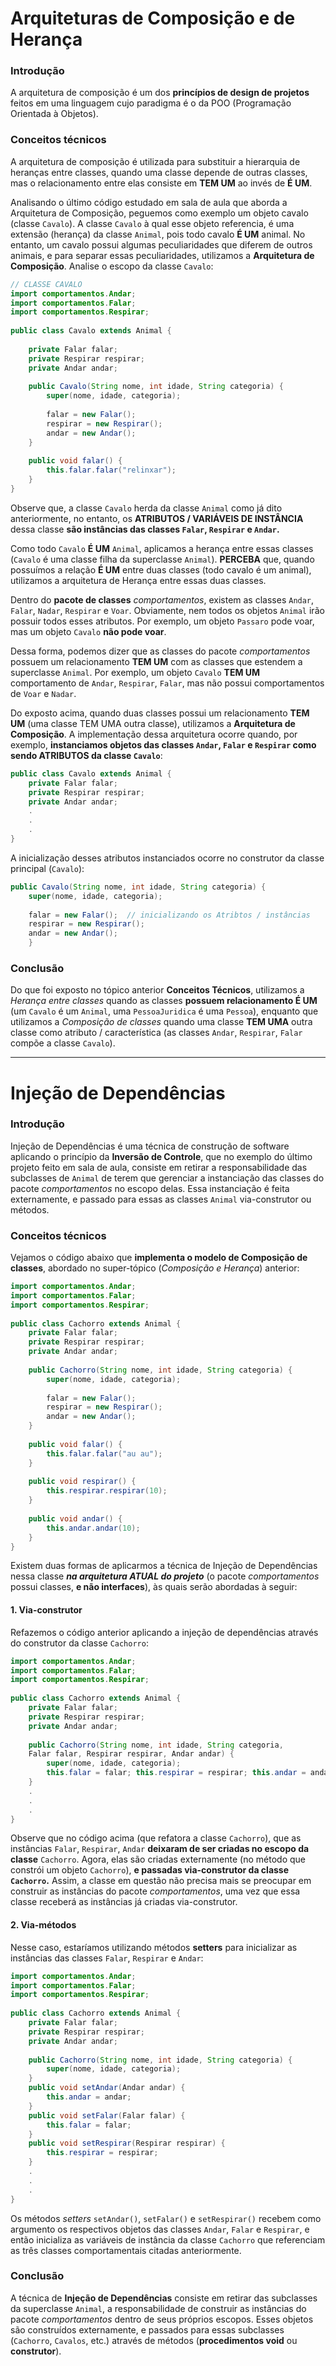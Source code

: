 
# Arquiteturas de Composição e de Herança

### Introdução
A arquitetura de composição é um dos **princípios de design de projetos** feitos em uma linguagem cujo  paradigma é o da POO (Programação Orientada à Objetos).

### Conceitos técnicos
A arquitetura de composição é utilizada para substituir a hierarquia de heranças entre classes, quando uma classe depende de outras classes, mas o relacionamento entre elas consiste em **TEM UM** ao invés de **É UM**.

Analisando o último código estudado em sala de aula que aborda a Arquitetura de Composição, peguemos como exemplo um objeto cavalo (classe `Cavalo`). A classe `Cavalo` à qual esse objeto referencia, é uma extensão (herança) da classe `Animal`, pois todo cavalo **É UM** animal. No entanto, um cavalo possui algumas peculiaridades que diferem de outros animais, e para separar essas peculiaridades, utilizamos a **Arquitetura de Composição**. Analise o escopo da classe `Cavalo`:

```java
// CLASSE CAVALO
import comportamentos.Andar;  
import comportamentos.Falar;  
import comportamentos.Respirar;  
  
public class Cavalo extends Animal {  
  
    private Falar falar;  
    private Respirar respirar;  
    private Andar andar;  
  
    public Cavalo(String nome, int idade, String categoria) {  
        super(nome, idade, categoria);  
  
        falar = new Falar();  
        respirar = new Respirar();  
        andar = new Andar();  
    }  
  
    public void falar() {  
        this.falar.falar("relinxar");  
    }  
}
```

Observe que, a classe `Cavalo` herda da classe `Animal` como já dito anteriormente, no entanto, os **ATRIBUTOS / VARIÁVEIS DE INSTÂNCIA** dessa classe **são instâncias das classes `Falar`, `Respirar` e `Andar`.** 

Como todo `Cavalo` **É UM** `Animal`, aplicamos a herança entre essas classes (`Cavalo` é uma classe filha da superclasse `Animal`). **PERCEBA** que, quando possuímos a relação **É UM** entre duas classes (todo cavalo é um animal), utilizamos a arquitetura de Herança entre essas duas classes.

Dentro do **pacote de classes** *comportamentos*, existem as classes `Andar`, `Falar`, `Nadar`, `Respirar` e `Voar`. Obviamente, nem todos os objetos `Animal` irão possuir todos esses atributos. Por exemplo, um objeto `Passaro` pode voar, mas um objeto `Cavalo` **não pode voar**.

Dessa forma, podemos dizer que as classes do pacote *comportamentos* possuem um relacionamento **TEM UM** com as classes que estendem a superclasse `Animal`. Por exemplo, um objeto `Cavalo` **TEM UM** comportamento de `Andar`, `Respirar`, `Falar`, mas não possui comportamentos de `Voar` e  `Nadar`. 

Do exposto acima, quando duas classes possui um relacionamento **TEM UM** (uma classe TEM UMA outra classe), utilizamos a **Arquitetura de Composição**. A implementação dessa arquitetura ocorre quando, por exemplo, **instanciamos objetos das classes `Andar`, `Falar` e `Respirar` como sendo ATRIBUTOS da classe `Cavalo`**:
```java
public class Cavalo extends Animal {  
    private Falar falar;  
    private Respirar respirar;  
    private Andar andar;
    .
    .
    .
}      
```
A inicialização desses atributos instanciados ocorre no construtor da classe principal (`Cavalo`):
```java
public Cavalo(String nome, int idade, String categoria) {  
    super(nome, idade, categoria);  
  
    falar = new Falar();  // inicializando os Atribtos / instâncias
    respirar = new Respirar();  
    andar = new Andar();  
    } 
```


### Conclusão
Do que foi exposto no tópico anterior **Conceitos Técnicos**, utilizamos a *Herança entre classes* quando as classes **possuem relacionamento É UM** (um `Cavalo` é um `Animal`, uma `PessoaJuridica` é uma `Pessoa`), enquanto que utilizamos a *Composição de classes* quando uma classe **TEM UMA** outra classe como atributo / característica (as classes `Andar`, `Respirar`, `Falar` compõe a classe `Cavalo`).

---

# Injeção de Dependências
### Introdução
Injeção de Dependências é uma técnica de construção de software aplicando o princípio da **Inversão de Controle**, que no exemplo do último projeto feito em sala de aula, consiste em retirar a responsabilidade das subclasses de `Animal` de terem que gerenciar a instanciação das classes do pacote *comportamentos* no escopo delas. Essa instanciação é feita externamente, e passado para essas as classes `Animal` via-construtor ou métodos.

### Conceitos técnicos
Vejamos o código abaixo que **implementa o modelo de Composição de classes**, abordado no super-tópico (*Composição e Herança*) anterior:
```java
import comportamentos.Andar;  
import comportamentos.Falar;  
import comportamentos.Respirar;  
  
public class Cachorro extends Animal {  
    private Falar falar;  
    private Respirar respirar;  
    private Andar andar;  
  
    public Cachorro(String nome, int idade, String categoria) {  
        super(nome, idade, categoria);  
  
        falar = new Falar();  
        respirar = new Respirar();  
        andar = new Andar();  
    }  
  
    public void falar() {  
        this.falar.falar("au au");  
    }  
  
    public void respirar() {  
        this.respirar.respirar(10);  
    }  
  
    public void andar() {  
        this.andar.andar(10);  
    }  
}
```

Existem duas formas de aplicarmos a técnica de Injeção de Dependências nessa classe ***na arquitetura ATUAL do projeto*** (o pacote *comportamentos* possui classes, **e não interfaces**), às quais serão abordadas à seguir: 

#### 1. Via-construtor
Refazemos o código anterior aplicando a injeção de dependências através do construtor da classe `Cachorro`:
```java
import comportamentos.Andar;  
import comportamentos.Falar;  
import comportamentos.Respirar;  
  
public class Cachorro extends Animal {  
    private Falar falar;  
    private Respirar respirar;  
    private Andar andar;  
  
    public Cachorro(String nome, int idade, String categoria, 
    Falar falar, Respirar respirar, Andar andar) {  
        super(nome, idade, categoria);  
        this.falar = falar; this.respirar = respirar; this.andar = andar;  
    }
    .
    .
    . 
}
```
Observe que no código acima (que refatora a classe `Cachorro`), que as instâncias `Falar`, `Respirar`, `Andar` **deixaram de ser criadas no escopo da classe** `Cachorro`. Agora, elas são criadas externamente (no método que constrói um objeto `Cachorro`), **e passadas via-construtor da classe `Cachorro`.** Assim, a classe em questão não precisa mais se preocupar em construir as instâncias do pacote *comportamentos*, uma vez que essa classe receberá as instâncias já criadas via-construtor.

#### 2. Via-métodos
Nesse caso, estaríamos utilizando métodos **setters** para inicializar as instâncias das classes `Falar`, `Respirar` e  `Andar`:
```java
import comportamentos.Andar;  
import comportamentos.Falar;  
import comportamentos.Respirar;  
  
public class Cachorro extends Animal {  
    private Falar falar;  
    private Respirar respirar;  
    private Andar andar;  
  
    public Cachorro(String nome, int idade, String categoria) {  
        super(nome, idade, categoria);  
    }  
    public void setAndar(Andar andar) {  
        this.andar = andar;  
    }  
    public void setFalar(Falar falar) {  
        this.falar = falar;  
    }  
    public void setRespirar(Respirar respirar) {  
        this.respirar = respirar;  
    }  
    .
    .
    . 
}
```
Os métodos *setters* `setAndar()`, `setFalar()` e `setRespirar()` recebem como argumento os respectivos objetos das classes `Andar`, `Falar` e `Respirar`, e então inicializa as variáveis de instância da classe `Cachorro` que referenciam as três classes comportamentais citadas anteriormente.

### Conclusão
A técnica de **Injeção de Dependências** consiste em retirar das subclasses da superclasse `Animal`, a responsabilidade de construir as instâncias do pacote *comportamentos* dentro de seus próprios escopos. Esses objetos são construídos externamente, e passados para essas subclasses (`Cachorro`, `Cavalos`, etc.) através de métodos (**procedimentos void** ou **construtor**).